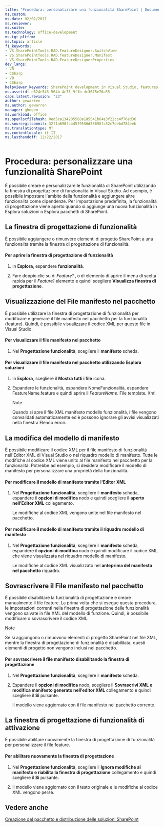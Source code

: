 ```yaml
---
title: "Procedura: personalizzare una funzionalità SharePoint | Documenti Microsoft"
ms.custom: 
ms.date: 02/02/2017
ms.reviewer: 
ms.suite: 
ms.technology: office-development
ms.tgt_pltfrm: 
ms.topic: article
f1_keywords:
- VS.SharePointTools.RAD.FeatureDesigner.SwitchView
- VS.SharePointTools.RAD.featureDesigner.Manifest
- VS.SharePointTools.RAD.FeatureDesignerProperties
dev_langs:
- VB
- CSharp
- VB
- CSharp
helpviewer_keywords: SharePoint development in Visual Studio, features
ms.assetid: e624c546-564b-4c73-9f1b-dc3675e76a55
caps.latest.revision: "23"
author: gewarren
ms.author: gewarren
manager: ghogen
ms.workload: office
ms.openlocfilehash: 0ed5ca134205568a185541b64e3f22cc4f76ed36
ms.sourcegitcommit: 32f1a690fc445f9586d53698fc82c7debd784eeb
ms.translationtype: MT
ms.contentlocale: it-IT
ms.lasthandoff: 12/22/2017
---
```

# <a name="how-to-customize-a-sharepoint-feature"></a>Procedura: personalizzare una funzionalità SharePoint
  È possibile creare e personalizzare le funzionalità di SharePoint utilizzando la finestra di progettazione di funzionalità in Visual Studio. Ad esempio, è possibile impostare l'ambito della funzionalità e aggiungere altre funzionalità come dipendenze. Per impostazione predefinita, la funzionalità di progettazione viene aperto quando si aggiunge una nuova funzionalità in Esplora soluzioni o Esplora pacchetti di SharePoint.  
  
## <a name="opening-the-feature-designer"></a>La finestra di progettazione di funzionalità  
 È possibile aggiungere o rimuovere elementi di progetto SharePoint a una funzionalità tramite la finestra di progettazione di funzionalità.  
  
#### <a name="to-open-the-feature-designer"></a>Per aprire la finestra di progettazione di funzionalità  
  
1.  In **Esplora**, espandere **funzionalità**.  
  
2.  Fare doppio clic su di *Feature1* , o di elemento di aprire il menu di scelta rapida per il *Feature1* elemento e quindi scegliere **Visualizza finestra di progettazione**.  
  
## <a name="viewing-the-packaged-manifest-file"></a>Visualizzazione del File manifesto nel pacchetto  
 È possibile utilizzare la finestra di progettazione di funzionalità per modificare e generare il file manifesto nel pacchetto per la funzionalità (feature). Quindi, è possibile visualizzare il codice XML per questo file in Visual Studio.  
  
#### <a name="to-view-the-packaged-manifest-file"></a>Per visualizzare il file manifesto nel pacchetto  
  
1.  Nel **Progettazione funzionalità**, scegliere il **manifesto** scheda.  
  
#### <a name="to-view-the-packaged-manifest-file-by-using-solution-explorer"></a>Per visualizzare il file manifesto nel pacchetto utilizzando Esplora soluzioni  
  
1.  In **Esplora**, scegliere il **Mostra tutti i file** icona.  
  
2.  Espandere le funzionalità, espandere NomeFunzionalità, espandere FeatureName.feature e quindi aprire il *FeatureName*. File template. Xml.  
  
    > [!NOTE]  
    >  Quando si apre il file XML manifesto modello funzionalità, i file vengono convalidati automaticamente ed è possono ignorare gli avvisi visualizzati nella finestra Elenco errori.  
  
## <a name="changing-the-manifest-template"></a>La modifica del modello di manifesto  
 È possibile modificare il codice XML per il file manifesto di funzionalità nell'Editor XML di Visual Studio o nel riquadro modello di manifesto. Tutte le modifiche al codice XML viene unito al file manifesto nel pacchetto per la funzionalità. Potrebbe ad esempio, si desidera modificare il modello di manifesto per personalizzare una proprietà della funzionalità.  
  
#### <a name="to-change-the-manifest-template-by-using-the-xml-editor"></a>Per modificare il modello di manifesto tramite l'Editor XML  
  
1.  Nel **Progettazione funzionalità**, scegliere il **manifesto** scheda, espandere il **opzioni di modifica** nodo e quindi scegliere il **aperto nell'Editor XML** collegamento.  
  
     Le modifiche al codice XML vengono unite nel file manifesto nel pacchetto.  
  
#### <a name="to-change-the-manifest-template-by-using-the-manifest-template-pane"></a>Per modificare il modello di manifesto tramite il riquadro modello di manifesto  
  
1.  Nel **Progettazione funzionalità**, scegliere il **manifesto** scheda, espandere il **opzioni di modifica** nodo e quindi modificare il codice XML che viene visualizzata nel riquadro modello di manifesto.  
  
     Le modifiche al codice XML visualizzato nel **anteprima del manifesto nel pacchetto** riquadro.  
  
## <a name="overwriting-the-packaged-manifest-file"></a>Sovrascrivere il File manifesto nel pacchetto  
 È possibile disabilitare la funzionalità di progettazione e creare manualmente il file feature. La prima volta che si esegue questa procedura, le impostazioni correnti nella finestra di progettazione delle funzionalità vengono salvate in file XML del modello di funzione. Quindi, è possibile modificare o sovrascrivere il codice XML.  
  
> [!NOTE]  
>  Se si aggiungono o rimuovono elementi di progetto SharePoint nel file XML, mentre la finestra di progettazione di funzionalità è disabilitata, questi elementi di progetto non vengono inclusi nel pacchetto.  
  
#### <a name="to-overwrite-packaged-manifest-file-by-disabling-the-designer"></a>Per sovrascrivere il file manifesto disabilitando la finestra di progettazione  
  
1.  Nel **Progettazione funzionalità**, scegliere il **manifesto** scheda.  
  
2.  Espandere il **opzioni di modifica** nodo, scegliere il **Sovrascrivi XML e modifica manifesto generato nell'editor XML** collegamento e quindi scegliere il **Sì** pulsante.  
  
     Il modello viene aggiornato con il file manifesto nel pacchetto corrente.  
  
## <a name="enabling-the-feature-designer"></a>La finestra di progettazione di funzionalità di attivazione  
 È possibile abilitare nuovamente la finestra di progettazione di funzionalità per personalizzare il file feature.  
  
#### <a name="to-re-enable-the-designer"></a>Per abilitare nuovamente la finestra di progettazione  
  
1.  Nel **Progettazione funzionalità**, scegliere il **Ignora modifiche al manifesto e riabilita la finestra di progettazione** collegamento e quindi scegliere il **Sì** pulsante.  
  
2.  Il modello viene aggiornato con il testo originale e le modifiche al codice XML vengono perse.  
  
## <a name="see-also"></a>Vedere anche  
 [Creazione del pacchetto e distribuzione delle soluzioni SharePoint](../sharepoint/packaging-and-deploying-sharepoint-solutions.md)  
  
  